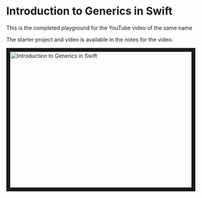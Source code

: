 # Introduction to Generics in Swift
This is the completed playground for the YouTube video of the same name

The starter project and video is available in the notes for the video.


<a href="http://www.youtube.com/watch?feature=player_embedded&v=NY0LFoHQUbk
" target="_blank"><img src="http://img.youtube.com/NY0LFoHQUbk/0.jpg" 
alt="Introduction to Generics in Swift" width="480" height="360" border="10" /></a>